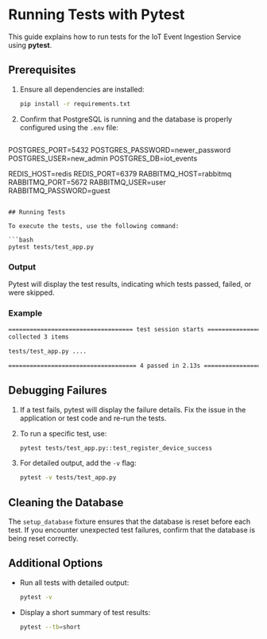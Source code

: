 # Running Tests with Pytest

This guide explains how to run tests for the IoT Event Ingestion Service using **pytest**.

## Prerequisites

1. Ensure all dependencies are installed:
   ```bash
   pip install -r requirements.txt
   ```

2. Confirm that PostgreSQL is running and the database is properly configured using the `.env` file:
   ```env
POSTGRES_PORT=5432
POSTGRES_PASSWORD=newer_password
POSTGRES_USER=new_admin
POSTGRES_DB=iot_events

REDIS_HOST=redis
REDIS_PORT=6379
RABBITMQ_HOST=rabbitmq
RABBITMQ_PORT=5672
RABBITMQ_USER=user
RABBITMQ_PASSWORD=guest
   ```

## Running Tests

To execute the tests, use the following command:

```bash
pytest tests/test_app.py
```

### Output
Pytest will display the test results, indicating which tests passed, failed, or were skipped.

### Example
```bash
=================================== test session starts ===================================
collected 3 items

tests/test_app.py ....                                                               [100%]

==================================== 4 passed in 2.13s ====================================
```

## Debugging Failures

1. If a test fails, pytest will display the failure details. Fix the issue in the application or test code and re-run the tests.

2. To run a specific test, use:
   ```bash
   pytest tests/test_app.py::test_register_device_success
   ```

3. For detailed output, add the `-v` flag:
   ```bash
   pytest -v tests/test_app.py
   ```

## Cleaning the Database

The `setup_database` fixture ensures that the database is reset before each test. If you encounter unexpected test failures, confirm that the database is being reset correctly.

## Additional Options

- Run all tests with detailed output:
  ```bash
  pytest -v
  ```

- Display a short summary of test results:
  ```bash
  pytest --tb=short
  ```

